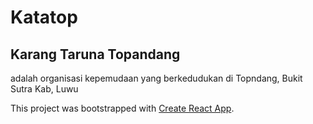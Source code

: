 # Katatop
## Karang Taruna Topandang
adalah organisasi kepemudaan yang berkedudukan di Topndang, Bukit Sutra Kab, Luwu

This project was bootstrapped with [Create React App](https://github.com/facebook/create-react-app).
